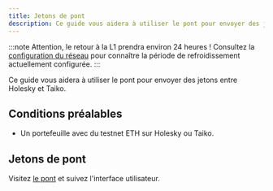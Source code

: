 ```yaml
---
title: Jetons de pont
description: Ce guide vous aidera à utiliser le pont pour envoyer des jetons entre Holesky et Taiko.
---
```


:::note
Attention, le retour à la L1 prendra environ 24 heures ! Consultez la [configuration du réseau](/fr/network-reference/network-configuration) pour connaître la période de refroidissement actuellement configurée.
:::

Ce guide vous aidera à utiliser le pont pour envoyer des jetons entre Holesky et Taiko.

## Conditions préalables

- Un portefeuille avec du testnet ETH sur Holesky ou Taiko.

## Jetons de pont

Visitez [le pont](https://bridge.katla.taiko.xyz) et suivez l'interface utilisateur.
